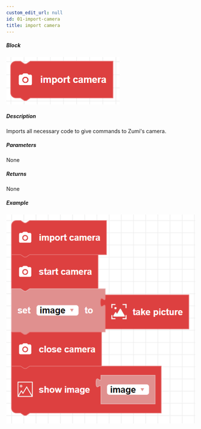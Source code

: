 ```yaml
---
custom_edit_url: null
id: 01-import-camera
title: import camera
---
```


##### Block

![import camera block image](import_camera.png)

##### Description

Imports all necessary code to give commands to Zumi's camera.

##### Parameters

None <!-- image -->

##### Returns

None

##### Example

![import camera example](show_image_example.png)
